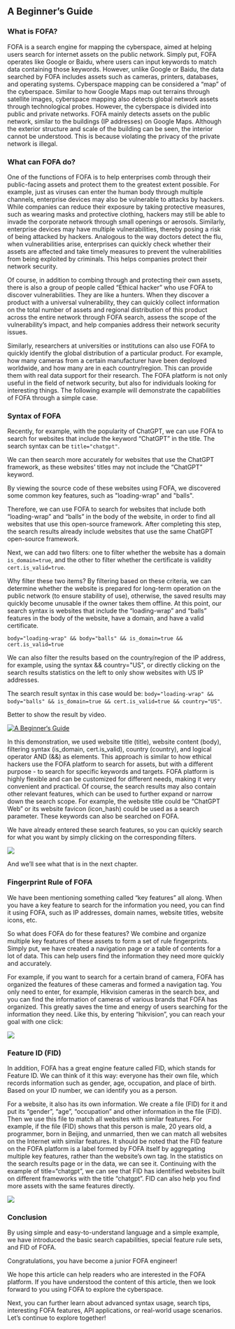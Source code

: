 ## A Beginner’s Guide

### What is FOFA? 
FOFA is a search engine for mapping the cyberspace, aimed at helping users search for internet assets on the public network. Simply put, FOFA operates like Google or Baidu, where users can input keywords to match data containing those keywords. However, unlike Google or Baidu, the data searched by FOFA includes assets such as cameras, printers, databases, and operating systems.
Cyberspace mapping can be considered a “map” of the cyberspace. Similar to how Google Maps map out terrains through satellite images, cyberspace mapping also detects global network assets through technological probes.
However, the cyberspace is divided into public and private networks. FOFA mainly detects assets on the public network, similar to the buildings (IP addresses) on Google Maps. Although the exterior structure and scale of the building can be seen, the interior cannot be understood. This is because violating the privacy of the private network is illegal.

### What can FOFA do?
One of the functions of FOFA is to help enterprises comb through their public-facing assets and protect them to the greatest extent possible. For example, just as viruses can enter the human body through multiple channels, enterprise devices may also be vulnerable to attacks by hackers. While companies can reduce their exposure by taking protective measures, such as wearing masks and protective clothing, hackers may still be able to invade the corporate network through small openings or aerosols. Similarly, enterprise devices may have multiple vulnerabilities, thereby posing a risk of being attacked by hackers.
Analogous to the way doctors detect the flu, when vulnerabilities arise, enterprises can quickly check whether their assets are affected and take timely measures to prevent the vulnerabilities from being exploited by criminals. This helps companies protect their network security.

Of course, in addition to combing through and protecting their own assets, there is also a group of people called “Ethical hacker” who use FOFA to discover vulnerabilities. They are like a hunters. When they discover a product with a universal vulnerability, they can quickly collect information on the total number of assets and regional distribution of this product across the entire network through FOFA search, assess the scope of the vulnerability’s impact, and help companies address their network security issues.

Similarly, researchers at universities or institutions can also use FOFA to quickly identify the global distribution of a particular product. For example, how many cameras from a certain manufacturer have been deployed worldwide, and how many are in each country/region. This can provide them with real data support for their research.
The FOFA platform is not only useful in the field of network security, but also for individuals looking for interesting things. The following example will demonstrate the capabilities of FOFA through a simple case.

### Syntax of FOFA

Recently, for example, with the popularity of ChatGPT, we can use FOFA to search for websites that include the keyword “ChatGPT” in the title. The search syntax can be ``` title="chatgpt" ```. 

We can then search more accurately for websites that use the ChatGPT framework, as these websites’ titles may not include the “ChatGPT” keyword.

By viewing the source code of these websites using FOFA, we discovered some common key features, such as "loading-wrap"  and "balls".

Therefore, we can use FOFA to search for websites that include both “loading-wrap” and “balls” in the body of the website, in order to find all websites that use this open-source framework. After completing this step, the search results already include websites that use the same ChatGPT open-source framework.

Next, we can add two filters: one to filter whether the website has a domain ```is_domain=true```, and the other to filter whether the certificate is validity ```cert.is_valid=true```. 

Why filter these two items? By filtering based on these criteria, we can determine whether the website is prepared for long-term operation on the public network (to ensure stability of use), otherwise, the saved results may quickly become unusable if the owner takes them offline. At this point, our search syntax is websites that include the “loading-wrap” and “balls” features in the body of the website, have a domain, and have a valid certificate.

```body="loading-wrap" && body="balls" && is_domain=true && cert.is_valid=true```

We can also filter the results based on the country/region of the IP address, for example, using the syntax && country="US", or directly clicking on the search results statistics on the left to only show websites with US IP addresses. 

The search result syntax in this case would be:
```body="loading-wrap" && body="balls" && is_domain=true && cert.is_valid=true && country="US"```.

Better to show the result by video.

[![A Beginner‘s Guide](https://res.cloudinary.com/marcomontalbano/image/upload/v1681739395/video_to_markdown/images/youtube--Nb91PSQDQG4-c05b58ac6eb4c4700831b2b3070cd403.jpg)](https://www.youtube.com/watch?v=Nb91PSQDQG4 "Get Started with FOFA")

In this demonstration, we used website title (title), website content (body), filtering syntax (is_domain, cert.is_valid), country (country), and logical operator AND (&&) as elements. 
This approach is similar to how ethical hackers use the FOFA platform to search for assets, but with a different purpose - to search for specific keywords and targets.
 FOFA platform is highly flexible and can be customized for different needs, making it very convenient and practical.
Of course, the search results may also contain other relevant features, which can be used to further expand or narrow down the search scope. For example, the website title could be “ChatGPT Web” or its website favicon (icon_hash) could be used as a search parameter. These keywords can also be searched on FOFA.

We have already entered these search features, so you can quickly search for what you want by simply clicking on the corresponding filters.

![](https://github.com/githublogin0101/111/blob/main/3.png)

And we’ll see what that is in the next chapter.

### Fingerprint Rule of FOFA

We have been mentioning something called “key features” all along. When you have a key feature to search for the information you need, you can find it using FOFA, such as IP addresses, domain names, website titles, website icons, etc.

So what does FOFA do for these features? We combine and organize multiple key features of these assets to form a set of rule fingerprints. Simply put, we have created a navigation page or a table of contents for a lot of data. This can help users find the information they need more quickly and accurately. 

For example, if you want to search for a certain brand of camera, FOFA has organized the features of these cameras and formed a navigation tag. You only need to enter, for example, Hikvision cameras in the search box, and you can find the information of cameras of various brands that FOFA has organized. This greatly saves the time and energy of users searching for the information they need. Like this, by entering “hikvision”, you can reach your goal with one click:

![](https://github.com/githublogin0101/111/blob/main/%E5%9B%BE%E7%89%872.gif)

### Feature ID (FID)

In addition, FOFA has a great engine feature called FID, which stands for Feature ID.
We can think of it this way: everyone has their own file, which records information such as gender, age, occupation, and place of birth. Based on your ID number, we can identify you as a person.

For a website, it also has its own information. We create a file (FID) for it and put its “gender”, “age”, “occupation” and other information in the file (FID). Then we use this file to match all websites with similar features. For example, if the file (FID) shows that this person is male, 20 years old, a programmer, born in Beijing, and unmarried, then we can match all websites on the Internet with similar features.
It should be noted that the FID feature on the FOFA platform is a label formed by FOFA itself by aggregating multiple key features, rather than the website’s own tag. In the statistics on the search results page or in the data, we can see it. 
Continuing with the example of title=“chatgpt”, we can see that FID has identified websites built on different frameworks with the title “chatgpt”. FID can also help you find more assets with the same features directly.

![](https://github.com/githublogin0101/111/blob/main/%E5%9B%BE%E7%89%87.gif)

### Conclusion
By using simple and easy-to-understand language and a simple example, we have introduced the basic search capabilities, special feature rule sets, and FID of FOFA. 

Congratulations, you have become a junior FOFA engineer!

We hope this article can help readers who are interested in the FOFA platform. If you have understood the content of this article, then we look forward to you using FOFA to explore the cyberspace.

Next, you can further learn about advanced syntax usage, search tips, interesting FOFA features, API applications, or real-world usage scenarios. Let’s continue to explore together!









